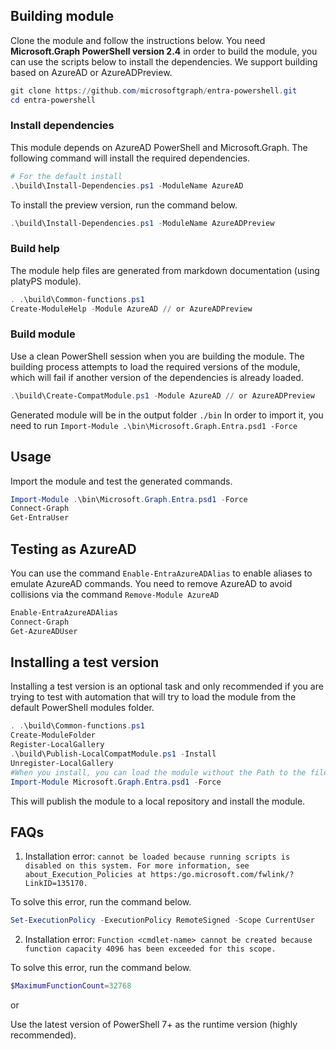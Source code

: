 ## Building module

Clone the module and follow the instructions below. You need **Microsoft.Graph PowerShell version 2.4** in order to build the module, you can use the scripts below to install the dependencies. We support building based on AzureAD or AzureADPreview.

```powershell
git clone https://github.com/microsoftgraph/entra-powershell.git
cd entra-powershell
```

### Install dependencies

This module depends on AzureAD PowerShell and Microsoft.Graph. The following command will install the required dependencies.

```powershell
# For the default install
.\build\Install-Dependencies.ps1 -ModuleName AzureAD
```
To install the preview version, run the command below.

```powershell
.\build\Install-Dependencies.ps1 -ModuleName AzureADPreview
```
### Build help
The module help files are generated from markdown documentation (using platyPS module).

```powershell
. .\build\Common-functions.ps1
Create-ModuleHelp -Module AzureAD // or AzureADPreview
```
### Build module
Use a clean PowerShell session when you are building the module. The building process attempts to load the required versions of the module, which will fail if another version of the dependencies is already loaded.

```powershell
.\build\Create-CompatModule.ps1 -Module AzureAD // or AzureADPreview
```

Generated module will be in the output folder `./bin`
In order to import it, you need to run `Import-Module .\bin\Microsoft.Graph.Entra.psd1 -Force`

## Usage

Import the module and test the generated commands.

```powershell
Import-Module .\bin\Microsoft.Graph.Entra.psd1 -Force
Connect-Graph
Get-EntraUser
```

## Testing as AzureAD

You can use the command `Enable-EntraAzureADAlias` to enable aliases to emulate AzureAD commands. You need to remove AzureAD to avoid collisions via the command `Remove-Module AzureAD`

```powershell
Enable-EntraAzureADAlias
Connect-Graph
Get-AzureADUser
```

## Installing a test version

Installing a test version is an optional task and only recommended if you are trying to test with automation that will try to load the module from the default PowerShell modules folder.

```powershell
. .\build\Common-functions.ps1
Create-ModuleFolder
Register-LocalGallery
.\build\Publish-LocalCompatModule.ps1 -Install
Unregister-LocalGallery
#When you install, you can load the module without the Path to the files.
Import-Module Microsoft.Graph.Entra.psd1 -Force
```

This will publish the module to a local repository and install the module.

## FAQs

1. Installation error: `cannot be loaded because running scripts is disabled on this system. For more information, see about_Execution_Policies at https:/go.microsoft.com/fwlink/?LinkID=135170.`

To solve this error, run the command below.

```powershell
Set-ExecutionPolicy -ExecutionPolicy RemoteSigned -Scope CurrentUser
```

2. Installation error: `Function <cmdlet-name> cannot be created because function capacity 4096 has been exceeded for this scope.`

To solve this error, run the command below.

```powershell
$MaximumFunctionCount=32768
```

or

Use the latest version of PowerShell 7+ as the runtime version (highly recommended).
